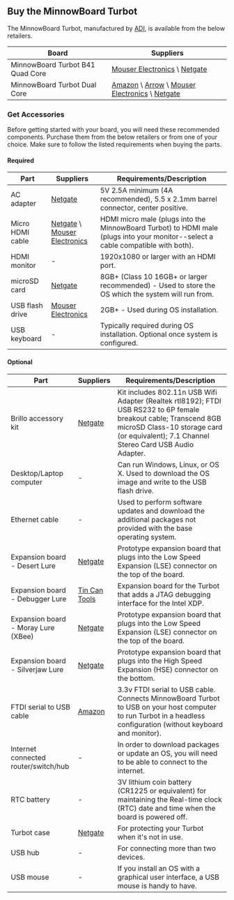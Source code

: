 ## Buy the MinnowBoard Turbot

The MinnowBoard Turbot, manufactured by [ADI](http://www.adiengineering.com/product-categories/minnowboard/), is available from the below retailers.

|**Board** | **Suppliers** |
|----|----|
|MinnowBoard Turbot B41 Quad Core       | [Mouser Electronics](http://www.mouser.com/ProductDetail/ADI-Engineering/MBT-4220/?qs=%2fha2pyFadui64n%252b8IleJOqyIjBvJMFFBzDnmapi7xYeg1DoHKlPITEK43C3ScpiSDR5eKSHt9n0%3d) \ [Netgate](http://store.netgate.com/Turbot4.aspx)  |
|MinnowBoard Turbot Dual Core          | [Amazon](https://www.amazon.com/MinnowBoard-Turbot-Dual-Core-Board/dp/B01A04QAW2/ref=sr_1_1?ie=UTF8&qid=1479165174&sr=8-1&keywords=minnowboard) \ [Arrow](https://www.arrow.com/en/products/mbt-2210/adi-engineering) \ [Mouser Electronics](http://www.mouser.com/ProductDetail/ADI-Engineering/MBT-2210/?qs=kWQV1gtkNnfue4gk0ao8Xg%3d%3d) \ [Netgate](https://store.netgate.com/Turbot2.aspx) |

### Get Accessories
Before getting started with your board, you will need these recommended components. 
Purchase them from the below retailers or from one of your choice. Make sure to 
follow the listed requirements when buying the parts.

#### Required
|**Part** | **Suppliers** | **Requirements/Description** |
|----|----|----|
| AC adapter | [Netgate](http://store.netgate.com/ACDC-5V-4A-10W-Switching-Adapter-21mm-P2562.aspx) | 5V 2.5A minimum (4A recommended), 5.5 x 2.1mm barrel connector, center positive. |
| Micro HDMI cable | [Netgate](http://store.netgate.com/HDMI-Cable-HDMI-Micro-Connector-male-to-HDMI-Connector-male-Black-6ft-P2094.aspx) \ [Mouser Electronics](http://www.mouser.com/ProductDetail/Adafruit/1322/?qs=sGAEpiMZZMsMyYRRhGMFNuKxzK2wov4wN%2fqXVrG4NVo%3d) | HDMI micro male (plugs into the MinnowBoard Turbot) to HDMI male (plugs into your monitor--select a cable compatible with both). |
| HDMI monitor | - | 1920x1080 or larger with an HDMI port. |
| microSD card | [Netgate](http://store.netgate.com/TS8GUSDU1.aspx) | 8GB+ (Class 10 16GB+ or larger recommended) - Used to store the OS which the system will run from. |
| USB flash drive | [Mouser Electronics](http://www.mouser.com/ProductDetail/SanDisk/SDUFD33-008G/?qs=sGAEpiMZZMvI6uSdB0AenV%252bwNqob6K%2fF20TQlTqnGyE%3d) | 2GB+ - Used during OS installation. |
| USB keyboard | - | Typically required during OS installation. Optional once system is configured. |

#### Optional
|**Part** | **Suppliers** | **Requirements/Description** |
|----|----|----|
| Brillo accessory kit | [Netgate](http://store.netgate.com/BrilloKit.aspx) | Kit includes 802.11n USB Wifi Adapter (Realtek rtl8192); FTDI USB RS232 to 6P female breakout cable; Transcend 8GB microSD Class-10 storage card (or equivalent); 7.1 Channel Stereo Card USB Audio Adapter. |
| Desktop/Laptop computer | - | Can run Windows, Linux, or OS X. Used to download the OS image and write to the USB flash drive. |
| Ethernet cable | - | Used to perform software updates and download the additional packages not provided with the base operating system. |
| Expansion board - Desert Lure | [Netgate](http://store.netgate.com/Lures/Desert.aspx) | Prototype expansion board that plugs into the Low Speed Expansion (LSE) connector on the top of the board. |
| Expansion board - Debugger Lure | [Tin Can Tools](http://www.tincantools.com/Debugger-Lure.html) | Expansion board for the Turbot that adds a JTAG debugging interface for the Intel XDP. |
| Expansion board - Moray Lure (XBee) | [Netgate](http://store.netgate.com/Lures/Moray.aspx) | Prototype expansion board that plugs into the Low Speed Expansion (LSE) connector on the top of the board. |
| Expansion board - Silverjaw Lure | [Netgate](http://store.netgate.com/Silverjaw-Lure-for-MinnowBoard-Max-with-mSATA-and-mPCIe-P2433.aspx) | Prototype expansion board that plugs into the High Speed Expansion (HSE) connector on the bottom. |
| FTDI serial to USB cable | [Amazon](https://www.amazon.com/FTDI-TTL-232R-3V3-SERIAL-CONVERTER-CABLE/dp/B00DDF8TV6/ref=sr_1_10?ie=UTF8&qid=1478709033&sr=8-10&keywords=ftdi+usb+to+ttl ) | 3.3v FTDI serial to USB cable. Connects MinnowBoard Turbot to USB on your host computer to run Turbot in a headless configuration (without keyboard and monitor). |
| Internet connected router/switch/hub | - | In order to download packages or update an OS, you will need to be able to connect to the internet. |
| RTC battery | - | 3V lithium coin battery (CR1225 or equivalent) for maintaining the Real-time clock (RTC) date and time when the board is powered off. | 
| Turbot case | [Netgate](http://store.netgate.com/MBX/Case.aspx) | For protecting your Turbot when it's not in use. |
| USB hub | - | For connecting more than two devices. |
| USB mouse | - | If you install an OS with a graphical user interface, a USB mouse is handy to have. |
